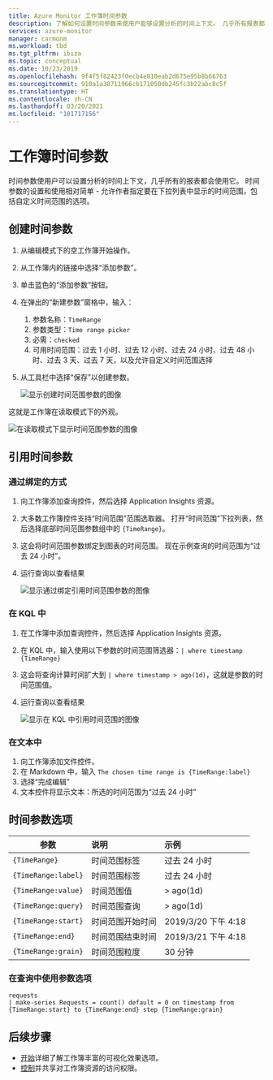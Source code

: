 ```yaml
---
title: Azure Monitor 工作簿时间参数
description: 了解如何设置时间参数来使用户能够设置分析的时间上下文。 几乎所有报表都会使用时间参数。
services: azure-monitor
manager: carmonm
ms.workload: tbd
ms.tgt_pltfrm: ibiza
ms.topic: conceptual
ms.date: 10/23/2019
ms.openlocfilehash: 9f4f5f82423f0ecb4e810eab2d675e95b8b66763
ms.sourcegitcommit: 910a1a38711966cb171050db245fc3b22abc8c5f
ms.translationtype: HT
ms.contentlocale: zh-CN
ms.lasthandoff: 03/20/2021
ms.locfileid: "101717156"
---
```

# <a name="workbook-time-parameters"></a>工作簿时间参数

时间参数使用户可以设置分析的时间上下文，几乎所有的报表都会使用它。 时间参数的设置和使用相对简单 - 允许作者指定要在下拉列表中显示的时间范围，包括自定义时间范围的选项。 

## <a name="creating-a-time-parameter"></a>创建时间参数
1. 从编辑模式下的空工作簿开始操作。
2. 从工作簿内的链接中选择“添加参数”。
3. 单击蓝色的“添加参数”按钮。
4. 在弹出的“新建参数”窗格中，输入：
    1. 参数名称：`TimeRange`
    2. 参数类型：`Time range picker`
    3. 必需：`checked`
    4. 可用时间范围：过去 1 小时、过去 12 小时、过去 24 小时、过去 48 小时、过去 3 天、过去 7 天，以及允许自定义时间范围选择
5. 从工具栏中选择“保存”以创建参数。

    ![显示创建时间范围参数的图像](./media/workbooks-time/time-settings.png)

这就是工作簿在读取模式下的外观。

![在读取模式下显示时间范围参数的图像](./media/workbooks-time/parameters-time.png)

## <a name="referencing-a-time-parameter"></a>引用时间参数
### <a name="via-bindings"></a>通过绑定的方式
1. 向工作簿添加查询控件，然后选择 Application Insights 资源。
2. 大多数工作簿控件支持“时间范围”范围选取器。 打开“时间范围”下拉列表，然后选择底部时间范围参数组中的 `{TimeRange}`。
3. 这会将时间范围参数绑定到图表的时间范围。 现在示例查询的时间范围为“过去 24 小时”。
4. 运行查询以查看结果

    ![显示通过绑定引用时间范围参数的图像](./media/workbooks-time/time-binding.png)

### <a name="in-kql"></a>在 KQL 中
1. 在工作簿中添加查询控件，然后选择 Application Insights 资源。
2. 在 KQL 中，输入使用以下参数的时间范围筛选器：`| where timestamp {TimeRange}`
3. 这会将查询计算时间扩大到 `| where timestamp > ago(1d)`，这就是参数的时间范围值。
4. 运行查询以查看结果

    ![显示在 KQL 中引用时间范围的图像](./media/workbooks-time/time-in-code.png)

### <a name="in-text"></a>在文本中 
1. 向工作簿添加文件控件。
2. 在 Markdown 中，输入 `The chosen time range is {TimeRange:label}`
3. 选择“完成编辑”
4. 文本控件将显示文本：所选的时间范围为“过去 24 小时”

## <a name="time-parameter-options"></a>时间参数选项
| 参数 | 说明 | 示例 |
| ------------- |:-------------|:-------------|
| `{TimeRange}` | 时间范围标签 | 过去 24 小时 |
| `{TimeRange:label}` | 时间范围标签 | 过去 24 小时 |
| `{TimeRange:value}` | 时间范围值 | > ago(1d) |
| `{TimeRange:query}` | 时间范围查询 | > ago(1d) |
| `{TimeRange:start}` | 时间范围开始时间 | 2019/3/20 下午 4:18 |
| `{TimeRange:end}` | 时间范围结束时间 | 2019/3/21 下午 4:18 |
| `{TimeRange:grain}` | 时间范围粒度 | 30 分钟 |


### <a name="using-parameter-options-in-a-query"></a>在查询中使用参数选项
```kusto
requests
| make-series Requests = count() default = 0 on timestamp from {TimeRange:start} to {TimeRange:end} step {TimeRange:grain}
```

## <a name="next-steps"></a>后续步骤

* [开始](./workbooks-overview.md#visualizations)详细了解工作簿丰富的可视化效果选项。
* [控制](./workbooks-access-control.md)并共享对工作簿资源的访问权限。